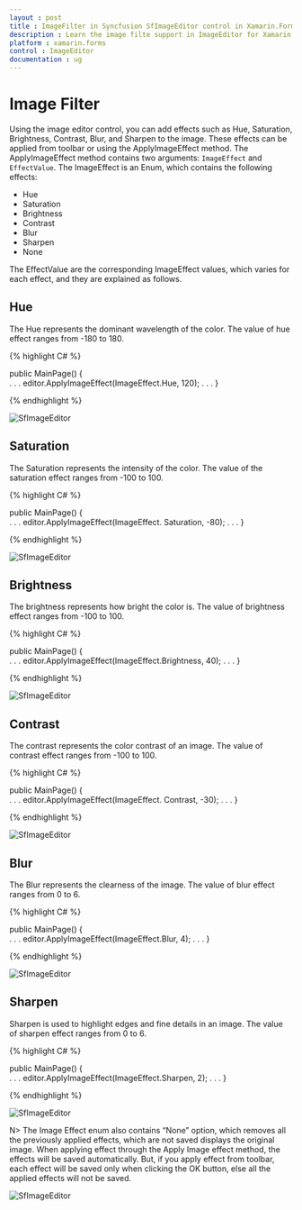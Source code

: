 ```yaml
---
layout : post
title : ImageFilter in Syncfusion SfImageEditor control in Xamarin.Forms
description : Learn the image filte support in ImageEditor for Xamarin.Forms
platform : xamarin.forms
control : ImageEditor
documentation : ug
---
```


# Image Filter

Using the image editor control, you can add effects such as Hue, Saturation, Brightness, Contrast, Blur, and Sharpen to the image. These effects can be applied from toolbar or using the ApplyImageEffect method. The ApplyImageEffect method contains two arguments: `ImageEffect` and `EffectValue`. The ImageEffect is an Enum, which contains the following effects:

* Hue
* Saturation
* Brightness
* Contrast
* Blur
* Sharpen 
* None

The EffectValue are the corresponding ImageEffect values, which varies for each effect, and they are explained as follows.

## Hue

The Hue represents the dominant wavelength of the color. The value of hue effect ranges from -180 to 180.

{% highlight C# %}

public MainPage()
{               
    . . .
    editor.ApplyImageEffect(ImageEffect.Hue, 120);
    . . .
}

{% endhighlight %}

![SfImageEditor](ImageEditor_images/Hue.jpg)

## Saturation

The Saturation represents the intensity of the color. The value of the saturation effect ranges from -100 to 100.

{% highlight C# %}

public MainPage()
{               
    . . .
    editor.ApplyImageEffect(ImageEffect. Saturation, -80);
    . . .
}

{% endhighlight %}

![SfImageEditor](ImageEditor_images/Saturation.jpg)

## Brightness

The brightness represents how bright the color is. The value of brightness effect ranges from -100 to 100.

{% highlight C# %}

public MainPage()
{               
    . . .
    editor.ApplyImageEffect(ImageEffect.Brightness, 40);
    . . .
}

{% endhighlight %}

![SfImageEditor](ImageEditor_images/Brightness.jpg)

## Contrast

The contrast represents the color contrast of an image. The value of contrast effect ranges from -100 to 100.

{% highlight C# %}

public MainPage()
{               
    . . .
    editor.ApplyImageEffect(ImageEffect. Contrast, -30);
    . . .
}

{% endhighlight %}

![SfImageEditor](ImageEditor_images/Contrast.jpg)

## Blur

The Blur represents the clearness of the image. The value of blur effect ranges from 0 to 6.

{% highlight C# %}

public MainPage()
{               
    . . .
    editor.ApplyImageEffect(ImageEffect.Blur, 4);
    . . .
}

{% endhighlight %}

![SfImageEditor](ImageEditor_images/Blur.jpg)

## Sharpen

Sharpen is used to highlight edges and fine details in an image. The value of sharpen effect ranges from 0 to 6.

{% highlight C# %}

public MainPage()
{               
    . . .
    editor.ApplyImageEffect(ImageEffect.Sharpen, 2);
    . . .
}

{% endhighlight %}

![SfImageEditor](ImageEditor_images/Sharpen.jpg)

N> The Image Effect enum also contains “None” option, which removes all the previously applied effects, which are not saved displays the original image. When applying effect through the Apply Image effect method, the effects will be saved automatically. But, if you apply effect from toolbar, each effect will be saved only when clicking the OK button, else all the applied effects will not be saved.

![SfImageEditor](ImageEditor_images/ImageFilter.jpg)